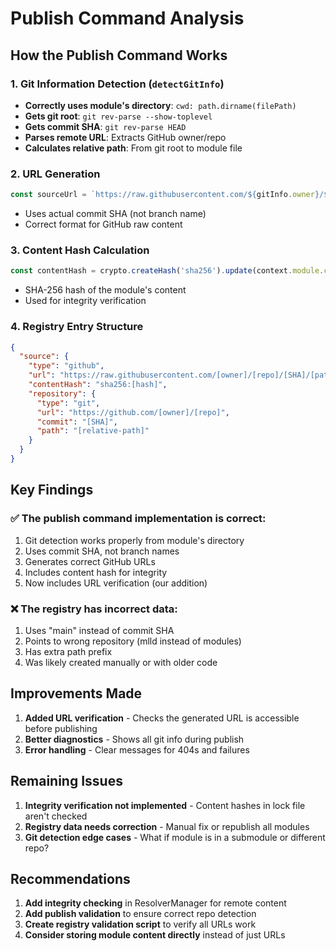 # Publish Command Analysis

## How the Publish Command Works

### 1. Git Information Detection (`detectGitInfo`)
- **Correctly uses module's directory**: `cwd: path.dirname(filePath)`
- **Gets git root**: `git rev-parse --show-toplevel`
- **Gets commit SHA**: `git rev-parse HEAD`
- **Parses remote URL**: Extracts GitHub owner/repo
- **Calculates relative path**: From git root to module file

### 2. URL Generation
```typescript
const sourceUrl = `https://raw.githubusercontent.com/${gitInfo.owner}/${gitInfo.repo}/${gitInfo.sha}/${gitInfo.relPath}`;
```
- Uses actual commit SHA (not branch name)
- Correct format for GitHub raw content

### 3. Content Hash Calculation
```typescript
const contentHash = crypto.createHash('sha256').update(context.module.content).digest('hex');
```
- SHA-256 hash of the module's content
- Used for integrity verification

### 4. Registry Entry Structure
```json
{
  "source": {
    "type": "github",
    "url": "https://raw.githubusercontent.com/[owner]/[repo]/[SHA]/[path]",
    "contentHash": "sha256:[hash]",
    "repository": {
      "type": "git",
      "url": "https://github.com/[owner]/[repo]",
      "commit": "[SHA]",
      "path": "[relative-path]"
    }
  }
}
```

## Key Findings

### ✅ The publish command implementation is correct:
1. Git detection works properly from module's directory
2. Uses commit SHA, not branch names
3. Generates correct GitHub URLs
4. Includes content hash for integrity
5. Now includes URL verification (our addition)

### ❌ The registry has incorrect data:
1. Uses "main" instead of commit SHA
2. Points to wrong repository (mlld instead of modules)
3. Has extra path prefix
4. Was likely created manually or with older code

## Improvements Made

1. **Added URL verification** - Checks the generated URL is accessible before publishing
2. **Better diagnostics** - Shows all git info during publish
3. **Error handling** - Clear messages for 404s and failures

## Remaining Issues

1. **Integrity verification not implemented** - Content hashes in lock file aren't checked
2. **Registry data needs correction** - Manual fix or republish all modules
3. **Git detection edge cases** - What if module is in a submodule or different repo?

## Recommendations

1. **Add integrity checking** in ResolverManager for remote content
2. **Add publish validation** to ensure correct repo detection
3. **Create registry validation script** to verify all URLs work
4. **Consider storing module content directly** instead of just URLs